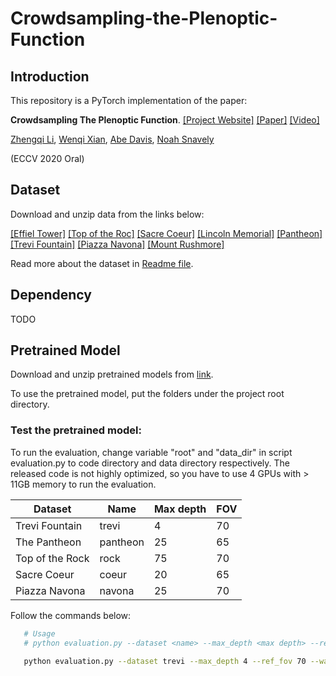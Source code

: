 # Crowdsampling-the-Plenoptic-Function 

## Introduction
This repository is a PyTorch implementation of the paper:

**Crowdsampling The Plenoptic Function**. 
[[Project Website]](https://research.cs.cornell.edu/crowdplenoptic/) [[Paper]](https://arxiv.org/pdf/2007.15194.pdf) [[Video]](https://www.youtube.com/watch?v=MAVFKWX8LYo)

[Zhengqi Li](https://www.cs.cornell.edu/~zl548/),
[Wenqi Xian](https://www.cs.cornell.edu/~wenqixian/),
[Abe Davis](http://www.abedavis.com/),
[Noah Snavely](https://www.cs.cornell.edu/~snavely/)

(ECCV 2020 Oral)

## Dataset
Download and unzip data from the links below: 

[[Effiel Tower]](https://research.cs.cornell.edu/megadepth/dataset/CrowdSampling/0000.zip)
[[Top of the Roc]](https://research.cs.cornell.edu/megadepth/dataset/CrowdSampling/0011.zip)
[[Sacre Coeur]](https://research.cs.cornell.edu/megadepth/dataset/CrowdSampling/0013.zip)
[[Lincoln Memorial]](https://research.cs.cornell.edu/megadepth/dataset/CrowdSampling/0021.zip)
[[Pantheon]](https://research.cs.cornell.edu/megadepth/dataset/CrowdSampling/0023.zip)
[[Trevi Fountain]](https://research.cs.cornell.edu/megadepth/dataset/CrowdSampling/0036.zip)
[[Piazza Navona]](https://research.cs.cornell.edu/megadepth/dataset/CrowdSampling/0057.zip)
[[Mount Rushmore]](https://research.cs.cornell.edu/megadepth/dataset/CrowdSampling/1589.zip)

Read more about the dataset in [Readme file](https://research.cs.cornell.edu/megadepth/dataset/CrowdSampling/README.txt).

## Dependency
TODO

## Pretrained Model
Download and unzip pretrained models from [link](https://research.cs.cornell.edu/megadepth/dataset/CrowdSampling/pretrain_models.zip).

To use the pretrained model, put the folders under the project root directory.

### Test the pretrained model:
To run the evaluation, change variable "root" and "data_dir" in script evaluation.py to code directory and data directory respectively. The released code is not highly optimized, so you have to use 4 GPUs with > 11GB memory to run the evaluation. 

| Dataset| Name  | Max depth  | FOV | 
|--------|----------|-------|--------|
| Trevi Fountain | trevi  | 4 |  70 |
| The Pantheon | pantheon | 25 |  65 |
| Top of the Rock | rock  | 75 |  70 |
| Sacre Coeur | coeur | 20 |  65 |
| Piazza Navona | navona  | 25 |  70 |

Follow the commands below:
```bash
   # Usage
   # python evaluation.py --dataset <name> --max_depth <max depth> --ref_fov <fov> --warp_src_img 1
   
   python evaluation.py --dataset trevi --max_depth 4 --ref_fov 70 --warp_src_img 1
```
